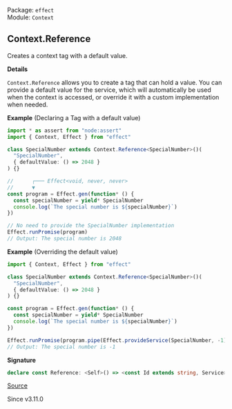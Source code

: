 Package: `effect`<br />
Module: `Context`<br />

## Context.Reference

Creates a context tag with a default value.

**Details**

`Context.Reference` allows you to create a tag that can hold a value. You can
provide a default value for the service, which will automatically be used
when the context is accessed, or override it with a custom implementation
when needed.

**Example** (Declaring a Tag with a default value)

```ts
import * as assert from "node:assert"
import { Context, Effect } from "effect"

class SpecialNumber extends Context.Reference<SpecialNumber>()(
  "SpecialNumber",
  { defaultValue: () => 2048 }
) {}

//      ┌─── Effect<void, never, never>
//      ▼
const program = Effect.gen(function* () {
  const specialNumber = yield* SpecialNumber
  console.log(`The special number is ${specialNumber}`)
})

// No need to provide the SpecialNumber implementation
Effect.runPromise(program)
// Output: The special number is 2048
```

**Example** (Overriding the default value)

```ts
import { Context, Effect } from "effect"

class SpecialNumber extends Context.Reference<SpecialNumber>()(
  "SpecialNumber",
  { defaultValue: () => 2048 }
) {}

const program = Effect.gen(function* () {
  const specialNumber = yield* SpecialNumber
  console.log(`The special number is ${specialNumber}`)
})

Effect.runPromise(program.pipe(Effect.provideService(SpecialNumber, -1)))
// Output: The special number is -1
```

**Signature**

```ts
declare const Reference: <Self>() => <const Id extends string, Service>(id: Id, options: { readonly defaultValue: () => Service; }) => ReferenceClass<Self, Id, Service>
```

[Source](https://github.com/Effect-TS/effect/tree/main/packages/effect/src/Context.ts#L566)

Since v3.11.0
